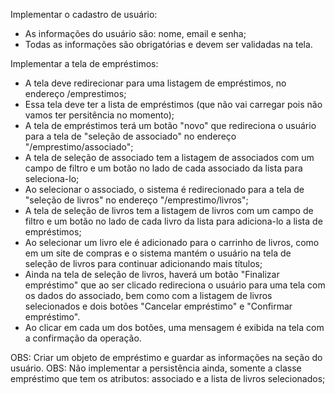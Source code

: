 Implementar o cadastro de usuário:
- As informações do usuário são: nome, email e senha;
- Todas as informações são obrigatórias e devem ser validadas na tela.

Implementar a tela de empréstimos:
- A tela deve redirecionar para uma listagem de empréstimos, no endereço /emprestimos;
- Essa tela deve ter a lista de empréstimos (que não vai carregar pois não vamos ter persitência no momento);
- A tela de empréstimos terá um botão "novo" que redireciona o usuário para a tela de "seleção de associado" no endereço 
"/emprestimo/associado";
- A tela de seleção de associado tem a listagem de associados com um campo de filtro e um botão no lado de cada associado da lista para seleciona-lo;
- Ao selecionar o associado, o sistema é redirecionado para a tela de "seleção de livros" no endereço "/emprestimo/livros";
- A tela de seleção de livros tem a listagem de livros com um campo de filtro e um botão no lado de cada livro da lista para adiciona-lo a lista de empréstimos;
- Ao selecionar um livro ele é adicionado para o carrinho de livros, como em um site de compras e o sistema mantém o usuário na tela de seleção de livros para continuar adicionando mais títulos;
- Ainda na tela de seleção de livros, haverá um botão "Finalizar empréstimo" que ao ser clicado redireciona o usuário para uma tela com os dados do associado, bem como com a listagem de livros selecionados e dois botões "Cancelar empréstimo" e "Confirmar empréstimo".
- Ao clicar em cada um dos botões, uma mensagem é exibida na tela com a confirmação da operação.

OBS: Criar um objeto de empréstimo e guardar as informações na seção do usuário.
OBS: Não implementar a persistência ainda, somente a classe empréstimo que tem os atributos: associado e a lista de livros selecionados;
